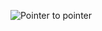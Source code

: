 ![Pointer to pointer](https://user-images.githubusercontent.com/57947170/167315355-e3dc73d7-07bc-49d3-b3cb-440bf0798926.png)
